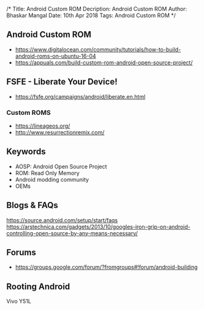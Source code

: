/*
Title: Android Custom ROM
Decription: Android Custom ROM
Author: Bhaskar Mangal
Date: 10th Apr 2018
Tags: Android Custom ROM
*/

## Android Custom ROM
- https://www.digitalocean.com/community/tutorials/how-to-build-android-roms-on-ubuntu-16-04
- https://appuals.com/build-custom-rom-android-open-source-project/

## FSFE - Liberate Your Device!
- https://fsfe.org/campaigns/android/liberate.en.html

### Custom ROMS
- https://lineageos.org/
- http://www.resurrectionremix.com/

## Keywords
- AOSP: Android Open Source Project
- ROM: Read Only Memory
- Android modding community
- OEMs

## Blogs & FAQs
https://source.android.com/setup/start/faqs
https://arstechnica.com/gadgets/2013/10/googles-iron-grip-on-android-controlling-open-source-by-any-means-necessary/

## Forums
- https://groups.google.com/forum/?fromgroups#!forum/android-building



## Rooting Android

Vivo Y51L